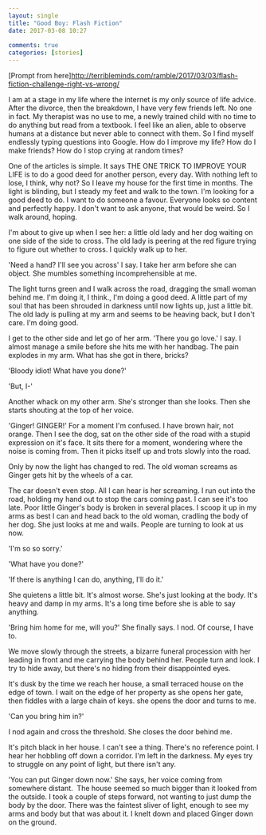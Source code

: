 ```yaml
---  
layout: single  
title: "Good Boy: Flash Fiction"  
date: 2017-03-08 10:27  
  
comments: true  
categories: [stories]  
---  
```

[Prompt from here]http://terribleminds.com/ramble/2017/03/03/flash-fiction-challenge-right-vs-wrong/  

I am at a stage in my life where the internet is my only source of life advice. After the divorce, then the breakdown, I have very few friends left. No one in fact. My therapist was no use to me, a newly trained child with no time to do anything but read from a textbook. I feel like an alien, able to observe humans at a distance but never able to connect with them. So I find myself endlessly typing questions into Google. How do I improve my life? How do I make friends? How do I stop crying at random times?  

One of the articles is simple. It says THE ONE TRICK TO IMPROVE YOUR LIFE is to do a good deed for another person, every day. With nothing left to lose, I think, why not? So I leave my house for the first time in months. The light is blinding, but I steady my feet and walk to the town. I'm looking for a good deed to do. I want to do someone a favour. Everyone looks so content and perfectly happy. I don't want to ask anyone, that would be weird. So I walk around, hoping.  

<!--more-->  

I'm about to give up when I see her: a little old lady and her dog waiting on one side of the side to cross. The old lady is peering at the red figure trying to figure out whether to cross. I quickly walk up to her.  

'Need a hand? I'll see you across' I say. I take her arm before she can object. She mumbles something incomprehensible at me.  

The light turns green and I walk across the road, dragging the small woman behind me. I'm doing it, I think., I'm doing a good deed. A little part of my soul that has been shrouded in darkness until now lights up, just a little bit. The old lady is pulling at my arm and seems to be heaving back, but I don't care. I'm doing good.  

I get to the other side and let go of her arm. 'There you go love.' I say. I almost manage a smile before she hits me with her handbag. The pain explodes in my arm. What has she got in there, bricks?  

'Bloody idiot! What have you done?'  

'But, I-'  

Another whack on my other arm. She's stronger than she looks. Then she starts shouting at the top of her voice.  

'Ginger! GINGER!' For a moment I'm confused. I have brown hair, not orange. Then I see the dog, sat on the other side of the road with a stupid expression on it's face. It sits there for a moment, wondering where the noise is coming from. Then it picks itself up and trots slowly into the road.  

Only by now the light has changed to red. The old woman screams as Ginger gets hit by the wheels of a car.  

The car doesn't even stop. All I can hear is her screaming. I run out into the road, holding my hand out to stop the cars coming past. I can see it's too late. Poor little Ginger's body is broken in several places. I scoop it up in my arms as best I can and head back to the old woman, cradling the body of her dog. She just looks at me and wails. People are turning to look at us now.  

'I'm so so sorry.'  

'What have you done?'  

'If there is anything I can do, anything, I'll do it.'  

She quietens a little bit. It's almost worse. She's just looking at the body. It's heavy and damp in my arms. It's a long time before she is able to say anything.  

'Bring him home for me, will you?' She finally says. I nod. Of course, I have to.  

We move slowly through the streets, a bizarre funeral procession with her leading in front and me carrying the body behind her. People turn and look. I try to hide away, but there's no hiding from their disappointed eyes.  

It's dusk by the time we reach her house, a small terraced house on the edge of town. I wait on the edge of her property as she opens her gate, then fiddles with a large chain of keys. she opens the door and turns to me.  

'Can you bring him in?'  

I nod again and cross the threshold. She closes the door behind me.  

It's pitch black in her house. I can't see a thing. There's no reference point. I hear her hobbling off down a corridor. I'm left in the darkness. My eyes try to struggle on any point of light, but there isn't any.  

'You can put Ginger down now.' She says, her voice coming from somewhere distant.  The house seemed so much bigger than it looked from the outside. I took a couple of steps forward, not wanting to just dump the body by the door. There was the faintest sliver of light, enough to see my arms and body but that was about it. I knelt down and placed Ginger down on the ground.  
